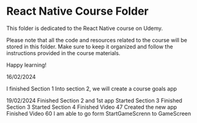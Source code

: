 # React Native Course Folder

This folder is dedicated to the React Native course on Udemy. 

Please note that all the code and resources related to the course will be stored in this folder. Make sure to keep it organized and follow the instructions provided in the course materials.

Happy learning!

16/02/2024

I finished Section 1
Into section 2, we will create a course goals app

19/02/2024
Finished Section 2 and 1st app
Started Section 3
Finished Section 3 
Started Section 4
Finished Video 47
Created the new app
Finished Video 60
I am able to go form StartGameScrenn to GameScreen
